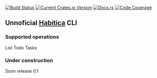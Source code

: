 [![Build Status](https://travis-ci.org/dawsonfi/habitica-cli.svg?branch=master)](https://travis-ci.org/dawsonfi/habitica-cli)
[![Current Crates.io Version](https://img.shields.io/crates/v/habitica-cli.svg)](https://crates.io/crates/habitica-cli)
[![Docs.rs](https://docs.rs/habitica-cli/badge.svg)](https://docs.rs/habitica-cli/)
[![Code Coverage](https://codecov.io/github/dawsonfi/habitica-cli/coverage.svg?branch=master)](https://codecov.io/github/dawsonfi/habitica-cli)

## Unnoficial [Habitica](https://www.habitica.com) CLI

### Supported operations

List Todo Tasks

### Under construction

Soon release 0.1
